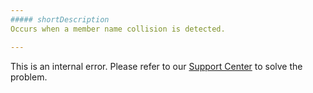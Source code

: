 ```yaml
---
##### shortDescription
Occurs when a member name collision is detected.

---
```

This is an internal error. Please refer to our [Support Center](https://www.devexpress.com/Support/Center) to solve the problem.